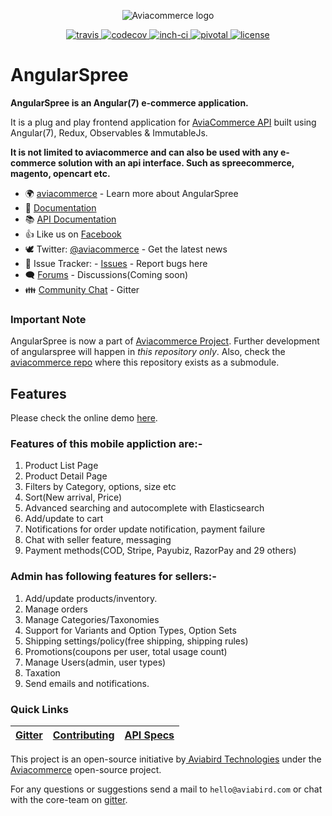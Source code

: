<p align="center">
    <img alt="Aviacommerce logo" title="Aviacommerce Logo" src="https://res.cloudinary.com/aviabird/image/upload/h_250/v1539065176/aviacommerce/logo/main.png">
</p>
<p align="center">
  <a href="https://travis-ci.com/aviacommerce/avia">
    <img src="https://travis-ci.com/aviacommerce/avia.svg?branch=develop" alt="travis" title="build-status"/>
  </a>
  <a href="https://codecov.io/gh/aviacommerce/avia">
    <img src="https://codecov.io/gh/aviacommerce/avia/branch/develop/graph/badge.svg" alt="codecov" title="coverage-status"/>
  </a>
  <a href="http://inch-ci.org/github/aviacommerce/avia">
    <img src="http://inch-ci.org/github/aviacommerce/avia.svg?branch=develop" alt="inch-ci" title="doc-status"/>
  </a>
  <a href="https://www.pivotaltracker.com/n/projects/2149807">
    <img src="http://res.cloudinary.com/zeus999/image/upload/c_limit,h_1041,w_1487/v1486457388/Yatrum%20Logo/pt-badge_ss3dyt.svg" alt="pivotal" title="project-tracker"/>
  </a>
   <a href="">
    <img src="https://img.shields.io/badge/license-MIT-brightgreen.svg?style=flat" alt="license" title="Software License"/>
  </a>
</p>

# AngularSpree

**AngularSpree is an Angular(7) e-commerce application.**

It is a plug and play frontend application for [AviaCommerce API](https://www.aviacommerce.org/docs/apis-getting-started.html) built using Angular(7), Redux, Observables & ImmutableJs.

**It is not limited to aviacommerce and can also be used with any e-commerce solution with an api interface. Such as spreecommerce, magento, opencart etc.**

* 🌍 [aviacommerce](https://aviacommerce.org/) - Learn more about AngularSpree
* 📖 [Documentation](https://www.aviacommerce.org/docs/frontend-install.html)
* 📚 [API Documentation](https://www.aviacommerce.org/docs/apis-getting-started.html)
* 👍 Like us on [Facebook](https://www.facebook.com/aviacommerce)
* 🕊 Twitter: [@aviacommerce](https://twitter.com/aviacommerce) - Get the latest news
* 🐞 Issue Tracker: - [Issues](https://github.com/aviacommerce/avia/issues) - Report bugs here
* 🗨 [Forums](https://forum.aviacommerce.org/) - Discussions(Coming soon) 
* 👪 [Community Chat](https://gitter.im/avia-commerce/Lobby) - Gitter 

### Important Note
AngularSpree is now a part of [Aviacommerce Project](https://aviacommerce.org). Further development of angularspree will happen in *this repository only*. Also, check the [aviacommerce repo](https://github.com/aviacommerce/avia) where this repository exists as a submodule.

## Features
Please check the online demo [here](https://www.aviacommerce.org/demo/demo.html).

### Features of this mobile appliction are:-

1. Product List Page
2. Product Detail Page
3. Filters by Category, options, size etc 
4. Sort(New arrival, Price)
5. Advanced searching and autocomplete with Elasticsearch
6. Add/update to cart
7. Notifications for order update notification, payment failure
8. Chat with seller feature, messaging
9. Payment methods(COD, Stripe, Payubiz, RazorPay and 29 others)

### Admin has following features for sellers:-

1. Add/update products/inventory. 
2. Manage orders 
3. Manage Categories/Taxonomies 
4. Support for Variants and Option Types, Option Sets
5. Shipping settings/policy(free shipping, shipping rules)
6. Promotions(coupons per user, total usage count)
5. Manage Users(admin, user types)
6. Taxation
7. Send emails and notifications.

### Quick Links
[Gitter](https://gitter.im/avia-commerce/Lobby) | [Contributing](https://www.aviacommerce.org/docs/how-to-contribute.html) | [API Specs](https://www.aviacommerce.org/docs/apis-getting-started.html) | 
|---|---|---|


This project is an open-source initiative by[ Aviabird Technologies](https://aviabird.com) under the [Aviacommerce](https://aviacommerce.org) open-source project.

For any questions or suggestions send a mail to `hello@aviabird.com` or chat with the core-team on [gitter](https://gitter.im/avia-commerce/Lobby).
